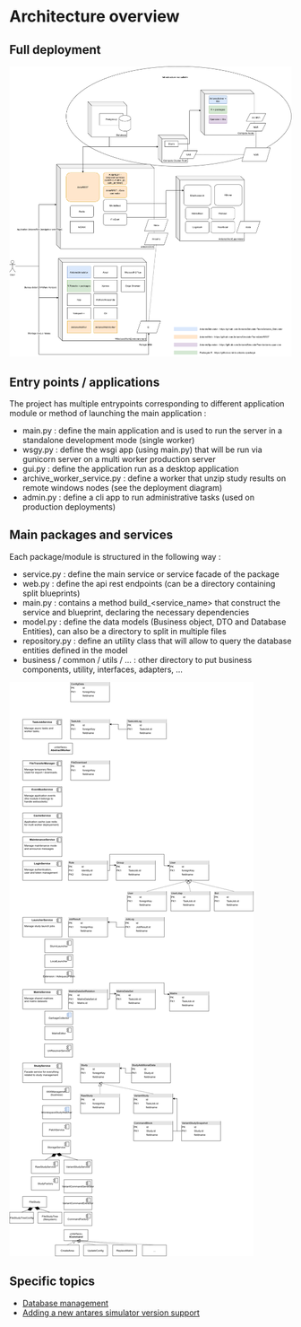 # Architecture overview

## Full deployment

![](../../assets/media/img/deployment_architecture.png)


## Entry points / applications

The project has multiple entrypoints corresponding to different application module or 
method of launching the main application :

- main.py : define the main application and is used to run the server in a standalone development mode (single worker)
- wsgy.py : define the wsgi app (using main.py) that will be run via gunicorn server on a multi worker production server
- gui.py : define the application run as a desktop application
- archive_worker_service.py : define a worker that unzip study results on remote windows nodes (see the deployment diagram)
- admin.py : define a cli app to run administrative tasks (used on production deployments)

## Main packages and services

Each package/module is structured in the following way :

- service.py : define the main service or service facade of the package
- web.py : define the api rest endpoints (can be a directory containing split blueprints)  
- main.py : contains a method build_<service_name> that construct the service and blueprint, declaring the necessary dependencies
- model.py : define the data models (Business object, DTO and Database Entities), can also be a directory to split in multiple files
- repository.py : define an utility class that will allow to query the database entities defined in the model
- business / common / utils / ... : other directory to put business components, utility, interfaces, adapters, ...

![](../../assets/media/img/module_architecture.png)

## Specific topics

- [Database management](./1-database.md)
- [Adding a new antares simulator version support](../1-add-new-antares-version.md)



